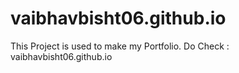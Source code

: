 # vaibhavbisht06.github.io

This Project is used to make my Portfolio.
Do Check : vaibhavbisht06.github.io 
